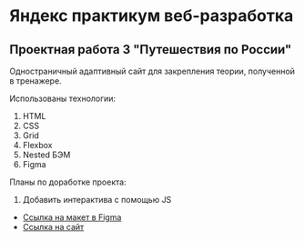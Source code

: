 # Яндекс практикум веб-разработка
## Проектная работа 3 "Путешествия по России"

Одностраничный адаптивный сайт для закрепления теории, полученной в тренажере.

Использованы технологии:
1. HTML
2. CSS
3. Grid
4. Flexbox
5. Nested БЭМ
6. Figma

Планы по доработке проекта:
1. Добавить интерактива с помощью JS

* [Ссылка на макет в Figma](https://www.figma.com/file/5S2WSbEFL6awjVWJ0NWL8Q/Sprint-3_-Russia-_-desktop-mobile?node-id=28503%3A0)
* [Ссылка на сайт](https://makcmed.github.io/russian-travel/)
